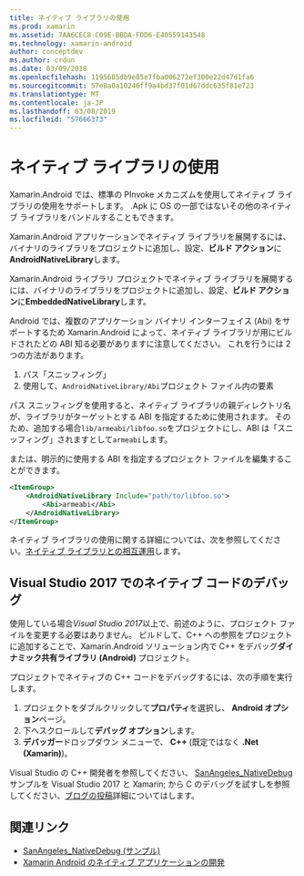 ```yaml
---
title: ネイティブ ライブラリの使用
ms.prod: xamarin
ms.assetid: 7AA6CEC8-C09E-BBDA-FDD6-E40559143548
ms.technology: xamarin-android
author: conceptdev
ms.author: crdun
ms.date: 03/09/2018
ms.openlocfilehash: 1195685db9e85e7fba006272ef300e22d47d1fa6
ms.sourcegitcommit: 57e8a0a10246ff9a4bd37f01d67ddc635f81e723
ms.translationtype: MT
ms.contentlocale: ja-JP
ms.lasthandoff: 03/08/2019
ms.locfileid: "57666373"
---
```

# <a name="using-native-libraries"></a>ネイティブ ライブラリの使用

Xamarin.Android では、標準の PInvoke メカニズムを使用してネイティブ ライブラリの使用をサポートします。 .Apk に OS の一部ではないその他のネイティブ ライブラリをバンドルすることもできます。

Xamarin.Android アプリケーションでネイティブ ライブラリを展開するには、バイナリのライブラリをプロジェクトに追加し、設定、**ビルド アクション**に**AndroidNativeLibrary**します。

Xamarin.Android ライブラリ プロジェクトでネイティブ ライブラリを展開するには、バイナリのライブラリをプロジェクトに追加し、設定、**ビルド アクション**に**EmbeddedNativeLibrary**します。

Android では、複数のアプリケーション バイナリ インターフェイス (Abi) をサポートするため Xamarin.Android によって、ネイティブ ライブラリが用にビルドされたどの ABI 知る必要がありますに注意してください。
これを行うには 2 つの方法があります。

1.  パス「スニッフィング」
1.  使用して、`AndroidNativeLibrary/Abi`プロジェクト ファイル内の要素


パス スニッフィングを使用すると、ネイティブ ライブラリの親ディレクトリ名が、ライブラリがターゲットとする ABI を指定するために使用されます。 そのため、追加する場合`lib/armeabi/libfoo.so`をプロジェクトにし、ABI は「スニッフィング」されますとして`armeabi`します。

または、明示的に使用する ABI を指定するプロジェクト ファイルを編集することができます。

```xml
<ItemGroup>
    <AndroidNativeLibrary Include="path/to/libfoo.so">
        <Abi>armeabi</Abi>
    </AndroidNativeLibrary>
</ItemGroup>
```

ネイティブ ライブラリの使用に関する詳細については、次を参照してください。[ネイティブ ライブラリとの相互運用](https://www.mono-project.com/docs/advanced/pinvoke/)します。

## <a name="debugging-native-code-with-visual-studio-2017"></a>Visual Studio 2017 でのネイティブ コードのデバッグ

使用している場合*Visual Studio 2017*以上で、前述のように、プロジェクト ファイルを変更する必要はありません。
ビルドして、C++ への参照をプロジェクトに追加することで、Xamarin.Android ソリューション内で C++ をデバッグ**ダイナミック共有ライブラリ (Android)** プロジェクト。 

プロジェクトでネイティブの C++ コードをデバッグするには、次の手順を実行します。

1. プロジェクトをダブルクリックして**プロパティ**を選択し、 **Android オプション**ページ。
2. 下へスクロールして**デバッグ オプション**します。
3. **デバッガー**ドロップダウン メニューで、 **C++** (既定ではなく **.Net (Xamarin)**)。

Visual Studio の C++ 開発者を参照してください、 [SanAngeles_NativeDebug](https://developer.xamarin.com/samples/monodroid/SanAngeles_NDK/)サンプルを Visual Studio 2017 と Xamarin; から C のデバッグを試すしを参照してください、[ブログの投稿](https://blog.xamarin.com/build-and-debug-c-libraries-in-xamarin-android-apps-with-visual-studio-2015/)詳細についてはします。



## <a name="related-links"></a>関連リンク

- [SanAngeles_NativeDebug (サンプル)](https://developer.xamarin.com/samples/monodroid/SanAngeles_NDK/)
- [Xamarin Android のネイティブ アプリケーションの開発](https://blogs.msdn.microsoft.com/vcblog/2015/02/23/developing-xamarin-android-native-applications/)
